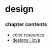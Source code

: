 ﻿
# design
### chapter contents
 
* [color resources](color_resources.md)
* [designs i love](designs_i_love.md)
